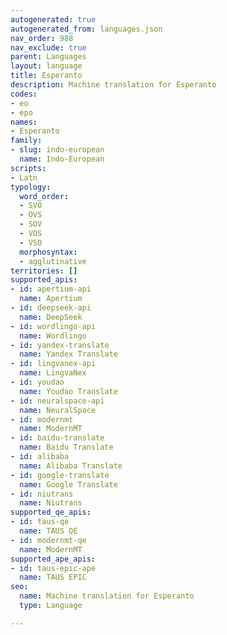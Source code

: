 ```yaml
---
autogenerated: true
autogenerated_from: languages.json
nav_order: 988
nav_exclude: true
parent: Languages
layout: language
title: Esperanto
description: Machine translation for Esperanto
codes:
- eo
- epo
names:
- Esperanto
family:
- slug: indo-european
  name: Indo-European
scripts:
- Latn
typology:
  word_order:
  - SVO
  - OVS
  - SOV
  - VOS
  - VSO
  morphosyntax:
  - agglutinative
territories: []
supported_apis:
- id: apertium-api
  name: Apertium
- id: deepseek-api
  name: DeepSeek
- id: wordlingo-api
  name: Wordlingo
- id: yandex-translate
  name: Yandex Translate
- id: lingvanex-api
  name: LingvaNex
- id: youdao
  name: Youdao Translate
- id: neuralspace-api
  name: NeuralSpace
- id: modernmt
  name: ModernMT
- id: baidu-translate
  name: Baidu Translate
- id: alibaba
  name: Alibaba Translate
- id: google-translate
  name: Google Translate
- id: niutrans
  name: Niutrans
supported_qe_apis:
- id: taus-qe
  name: TAUS QE
- id: modernmt-qe
  name: ModernMT
supported_ape_apis:
- id: taus-epic-ape
  name: TAUS EPIC
seo:
  name: Machine translation for Esperanto
  type: Language

---
```


